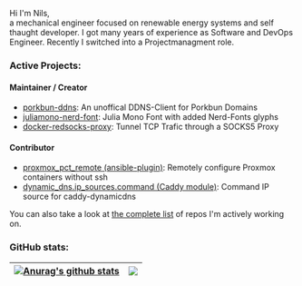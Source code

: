 Hi I'm Nils,\
a mechanical engineer focused on renewable energy systems and self thaught developer. I got many years of experience as Software and DevOps Engineer. Recently I switched into a Projectmanagment role.

### Active Projects:

#### Maintainer / Creator
- [porkbun-ddns](https://github.com/mietzen/porkbun-ddns): An unoffical DDNS-Client for Porkbun Domains
- [juliamono-nerd-font](https://github.com/mietzen/juliamono-nerd-font): Julia Mono Font with added Nerd-Fonts glyphs
- [docker-redsocks-proxy](https://github.com/mietzen/docker-redsocks-proxy): Tunnel TCP Trafic through a SOCKS5 Proxy

#### Contributor
- [proxmox_pct_remote (ansible-plugin)](https://docs.ansible.com/ansible/latest/collections/community/general/proxmox_pct_remote_connection.html): Remotely configure Proxmox containers without ssh
- [dynamic_dns.ip_sources.command (Caddy module)](https://caddyserver.com/docs/modules/dynamic_dns.ip_sources.command): Command IP source for caddy-dynamicdns

You can also take a look at [the complete list](https://github.com/mietzen?tab=repositories&q=archived%3Afalse%20topic%3Adev&type=source&language&sort) of repos I'm actively working on.

### GitHub stats:

| <a href="https://github.com/mietzen"><img align="center" src="https://github-readme-stats.vercel.app/api?username=mietzen&show_icons=true&custom_title=My%20Stats&theme=transparent&hide_border=true&rank_icon=percentile&hide=contribs" alt="Anurag's github stats" /></a> | <a href="https://github.com/mietzen"><img align="center" src="https://github-readme-stats.vercel.app/api/top-langs/?username=mietzen&layout=compact&size_weight=0.5&count_weight=0.5&theme=transparent&hide_border=true&langs_count=5&hide=html" /></a> |
|---|---|
